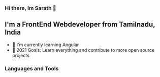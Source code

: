 ### Hi there, Im Sarath 👋

## I'm a FrontEnd Webdeveloper from Tamilnadu, India
- 🔭 I'm currently learning Angular 
- 🌱 2021 Goals: Learn everything and contribute to more open source projects
 
### Languages and Tools

<img align="left" alt="HTML5" width="1.5rem" src="https://www.freepnglogos.com/uploads/html5-logo-png/html5-logo-html-logo-0.png"/>
<img align="left" alt="CSS3" width="1.5rem" src="https://www.freepnglogos.com/uploads/html5-logo-png/html5-logo-css-logo-png-transparent-svg-vector-bie-supply-9.png"/>
<img align="left" alt="JS" width="1.5rem" src="https://www.freepnglogos.com/uploads/javascript-png/javascript-vector-logo-yellow-png-transparent-javascript-vector-12.png"/>
<img align="left" alt="Sass" width="1.5rem" src="https://logos-download.com/wp-content/uploads/2016/09/Sass_logo-700x524.png"/>
<img align="left" alt="Git" width="1.5rem" src="https://logos-download.com/wp-content/uploads/2021/01/Git_Logo_full-700x292.png"/>
<img align="left" alt="Github" width="1.5rem" src="https://github.githubassets.com/images/modules/logos_page/GitHub-Mark.png"/>
<img align="left" alt="Mysql" width="1.5rem" src="https://logos-download.com/wp-content/uploads/2016/05/MySQL_logo_logotype-700x413.png"/>
<img align="left" alt="php" width="1.5rem" src="https://logos-download.com/wp-content/uploads/2016/09/PHP_logo-700x368.png"/>
